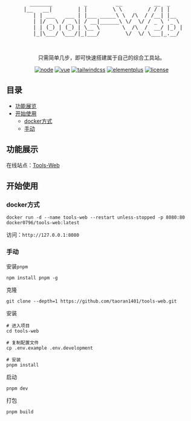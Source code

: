 <div align="center">
  <pre>
    _______          _         __          __  _     
 |__   __|        | |        \ \        / / | |    
    | | ___   ___ | |___ _____\ \  /\  / /__| |__  
    | |/ _ \ / _ \| / __|______\ \/  \/ / _ \ '_ \ 
    | | (_) | (_) | \__ \       \  /\  /  __/ |_) |
    |_|\___/ \___/|_|___/        \/  \/ \___|_.__/ 
                                                                                                 
  </pre>
  <p> 只需简单几步，即可快速搭建属于自己的综合工具站。</p> 

[![node](https://img.shields.io/badge/any_text-18.14.2-red?label=node)](node)
[![vue](https://img.shields.io/badge/any_text-3.3.10-origin?label=vue)](vue)
[![tailwindcss](https://img.shields.io/badge/any_text-3.3.5-yellow?label=tailwindcss)](tailwindcss)
[![elementplus](https://img.shields.io/badge/any_text-2.7-blue?label=element-plus)](elementplus)
[![license](https://img.shields.io/github/license/taoran1401/tools-web)](LICENSE)

</div>

## 目录

- [功能展览](#功能展览)
- [开始使用](#开始使用)
  - [docker方式](#docker方式)
  - [手动](#手动)

## 功能展示

在线站点：<a href="https://tools.ranblogs.com" target="_blank">Tools-Web</a>

## 开始使用

### docker方式

```
docker run -d --name tools-web --restart unless-stopped -p 8080:80 docker0796/tools-web:latest
```

访问：`http://127.0.0.1:8080`


### 手动

安装`pnpm`
```
npm install pnpm -g
```

克隆
```
git clone --depth=1 https://github.com/taoran1401/tools-web.git
```

安装
```
# 进入项目
cd tools-web

# 复制配置文件
cp .env.example .env.development

# 安装
pnpm install
```

启动
```
pnpm dev
```

打包
```
pnpm build
```